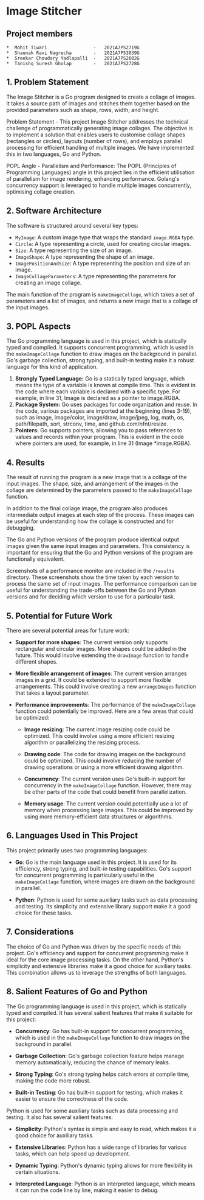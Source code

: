 # Image Stitcher
## **Project members**
    *  Mohit Tiwari                 -   2021A7PS2719G 
    *  Shaunak Ravi Nagrecha        -   2021A7PS3039G
    *  Sreekar Choudary Yadlapalli  -   2021A7PS2602G
    *  Tanishq Suresh Gholap        -   2021A7PS2728G
## 1. Problem Statement
The Image Stitcher is a Go program designed to create a collage of images. It takes a source path of images and stitches them together based on the provided parameters such as shape, rows, width, and height.

Problem Statement - 
This project Image Stitcher addresses the technical challenge of programmatically generating image collages. The objective is to implement a solution that enables users to customise collage shapes (rectangles or circles), layouts (number of rows), and employs parallel processing for efficient handling of multiple images. We have implemented this in two languages, Go and Python.

POPL Angle - 
Parallelism and Performance: The POPL (Principles of Programming Languages) angle in this project lies in the efficient utilisation of parallelism for image rendering, enhancing performance. Golang's concurrency support is leveraged to handle multiple images concurrently, optimising collage creation.

## 2. Software Architecture
The software is structured around several key types:

- `MyImage`: A custom image type that wraps the standard `image.RGBA` type.
- `Circle`: A type representing a circle, used for creating circular images.
- `Size`: A type representing the size of an image.
- `ImageShape`: A type representing the shape of an image.
- `ImagePositionAndSize`: A type representing the position and size of an image.
- `ImageCollageParameters`: A type representing the parameters for creating an image collage.

The main function of the program is `makeImageCollage`, which takes a set of parameters and a list of images, and returns a new image that is a collage of the input images.

## 3. POPL Aspects
The Go programming language is used in this project, which is statically typed and compiled. It supports concurrent programming, which is used in the `makeImageCollage` function to draw images on the background in parallel. Go's garbage collection, strong typing, and built-in testing make it a robust language for this kind of application.

1. **Strongly Typed Language:** Go is a statically typed language, which means the type of a variable is known at compile time. This is evident in the code where each variable is declared with a specific type. For example, in line 31, Image is declared as a pointer to image.RGBA.
2. **Package System:** Go uses packages for code organization and reuse. In the code, various packages are imported at the beginning (lines 3-19), such as image, image/color, image/draw, image/jpeg, log, math, os, path/filepath, sort, strconv, time, and github.com/nfnt/resize.
3. **Pointers:** Go supports pointers, allowing you to pass references to values and records within your program. This is evident in the code where pointers are used, for example, in line 31 (Image *image.RGBA).

## 4. Results

The result of running the program is a new image that is a collage of the input images. The shape, size, and arrangement of the images in the collage are determined by the parameters passed to the `makeImageCollage` function. 

In addition to the final collage image, the program also produces intermediate output images at each step of the process. These images can be useful for understanding how the collage is constructed and for debugging.

The Go and Python versions of the program produce identical output images given the same input images and parameters. This consistency is important for ensuring that the Go and Python versions of the program are functionally equivalent.

Screenshots of a performance monitor are included in the `/results` directory. These screenshots show the time taken by each version to process the same set of input images. The performance comparison can be useful for understanding the trade-offs between the Go and Python versions and for deciding which version to use for a particular task.

## 5. Potential for Future Work

There are several potential areas for future work:

- **Support for more shapes**: The current version only supports rectangular and circular images. More shapes could be added in the future. This would involve extending the `drawImage` function to handle different shapes.

- **More flexible arrangement of images**: The current version arranges images in a grid. It could be extended to support more flexible arrangements. This could involve creating a new `arrangeImages` function that takes a layout parameter.

- **Performance improvements**: The performance of the `makeImageCollage` function could potentially be improved. Here are a few areas that could be optimized:

  - **Image resizing**: The current image resizing code could be optimized. This could involve using a more efficient resizing algorithm or parallelizing the resizing process.

  - **Drawing code**: The code for drawing images on the background could be optimized. This could involve reducing the number of drawing operations or using a more efficient drawing algorithm.

  - **Concurrency**: The current version uses Go's built-in support for concurrency in the `makeImageCollage` function. However, there may be other parts of the code that could benefit from parallelization.

  - **Memory usage**: The current version could potentially use a lot of memory when processing large images. This could be improved by using more memory-efficient data structures or algorithms.

## 6. Languages Used in This Project

This project primarily uses two programming languages:

- **Go**: Go is the main language used in this project. It is used for its efficiency, strong typing, and built-in testing capabilities. Go's support for concurrent programming is particularly useful in the `makeImageCollage` function, where images are drawn on the background in parallel.

- **Python**: Python is used for some auxiliary tasks such as data processing and testing. Its simplicity and extensive library support make it a good choice for these tasks.

## 7. Considerations

The choice of Go and Python was driven by the specific needs of this project. Go's efficiency and support for concurrent programming make it ideal for the core image processing tasks. On the other hand, Python's simplicity and extensive libraries make it a good choice for auxiliary tasks. This combination allows us to leverage the strengths of both languages.

## 8. Salient Features of Go and Python

The Go programming language is used in this project, which is statically typed and compiled. It has several salient features that make it suitable for this project:

- **Concurrency**: Go has built-in support for concurrent programming, which is used in the `makeImageCollage` function to draw images on the background in parallel.

- **Garbage Collection**: Go's garbage collection feature helps manage memory automatically, reducing the chance of memory leaks.

- **Strong Typing**: Go's strong typing helps catch errors at compile time, making the code more robust.

- **Built-in Testing**: Go has built-in support for testing, which makes it easier to ensure the correctness of the code.

Python is used for some auxiliary tasks such as data processing and testing. It also has several salient features:

- **Simplicity**: Python's syntax is simple and easy to read, which makes it a good choice for auxiliary tasks.

- **Extensive Libraries**: Python has a wide range of libraries for various tasks, which can help speed up development.

- **Dynamic Typing**: Python's dynamic typing allows for more flexibility in certain situations.

- **Interpreted Language**: Python is an interpreted language, which means it can run the code line by line, making it easier to debug.